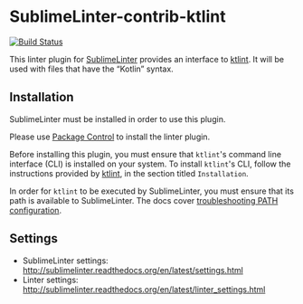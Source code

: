 SublimeLinter-contrib-ktlint
================================

[![Build Status](https://travis-ci.org/TeaAndPotatoes/SublimeLinter-contrib-ktlint.svg?branch=master)](https://travis-ci.org/TeaAndPotatoes/SublimeLinter-contrib-ktlint)

This linter plugin for [SublimeLinter](https://github.com/SublimeLinter/SublimeLinter) provides an interface to [ktlint](https://github.com/shyiko/ktlint). It will be used with files that have the “Kotlin” syntax.

## Installation
SublimeLinter must be installed in order to use this plugin.

Please use [Package Control](https://packagecontrol.io) to install the linter plugin.

Before installing this plugin, you must ensure that `ktlint`'s command line interface (CLI) is installed on your system. To install `ktlint`'s CLI, follow the instructions provided by [ktlint](https://github.com/shyiko/ktlint), in the section titled `Installation`.

In order for `ktlint` to be executed by SublimeLinter, you must ensure that its path is available to SublimeLinter. The docs cover [troubleshooting PATH configuration](http://sublimelinter.readthedocs.io/en/latest/troubleshooting.html#finding-a-linter-executable).

## Settings
- SublimeLinter settings: http://sublimelinter.readthedocs.org/en/latest/settings.html
- Linter settings: http://sublimelinter.readthedocs.org/en/latest/linter_settings.html
